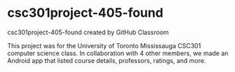 # csc301project-405-found
csc301project-405-found created by GitHub Classroom

This project was for the University of Toronto Mississauga CSC301 computer science class. In collaboration with 4 other members, we made an Android app that listed course details, professors, ratings, and more.
